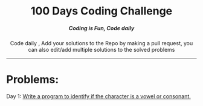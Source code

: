 <H1 align="center">100 Days Coding Challenge</H1>

<H5 align="center">Coding is Fun, Code daily</H5>

<P align="center">Code daily , Add your solutions to the Repo by making a pull request, you can also edit/add multiple solutions to the solved problems</P>

<HR>



# Problems:
Day 1: <a href="https://github.com/kunal-2002/100-days-of-code/blob/master/Day_001.cpp" target="_blank">Write a program to identify if the character is a vowel or consonant.<a>
